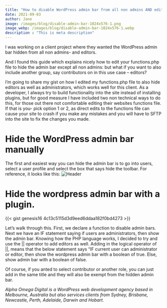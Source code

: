 ```yaml
---
title: "How to disable WordPress admin bar from all non admins AND editors"
date: 2021-09-03
author: Jane
image: /images/blog/disable-admin-bar-1024x576-1.png
image_webp: /images/blog/disable-admin-bar-1024x576-1.webp
description : "This is meta description"
---
```


I was working on a client project where they wanted the WordPress admin bar hidden from all non admins- and editors.

And I found this guide which explains nicely how to edit your functions.php file to hide the admin bar except all non admins: but what if you want to also include another group, say contributors on in this use case – editors?

I’m going to share my gist on how I edited my functions.php file to also hide editors as well as administrators, which works well for this client. As a developer, I always try to build functionality into the site instead of installing plugins, but for good measure I have included two non technical ways to do this, for those out there not comfortable editing their websites functions file. If that is you- pick option 1 or 2, as direct edits to the functions file can cause your site to crash if you make any mistakes and you will have to SFTP into the site to fix the changes you made.

# Hide the WordPress admin bar manually
The first and easiest way you can hide the admin bar is to go into users, select a user profile and select the box that says hide the toolbar. For reference, it looks like this:
![Header](/images/blog/show-toolbar-1024x581-1.png)

# Hide the wordpress admin bar with a plugin.

{{< gist genesis16 4c13c5115d3d9eed6ddaa182f0bd4273 >}}

Let’s walk through this. First, we declare a function to disable admin bars. Next we have an IF statement saying if users are administrators, then show the admin bar. Knowing how the PHP language works, I decided to try and use the || operator to add editors as well. Adding in the logical operator of ||, means that the below statement says “IF current user can administrator or editor, then show the wordpress admin bar with a boolean of true. Else, show admin bar with a boolean of false.

Of course, if you anted to select contributor or another role, you can just add in the same title and they will also be exempt from the hidden admin bar.

_Alpha Omega Digital is a WordPress web development agency based in Melbourne, Australia but also services clients from Sydney, Brisbane, Newcastle, Perth, Adelaide, Darwin and Hobart._